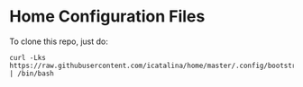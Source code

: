 # Home Configuration Files

To clone this repo, just do:

    curl -Lks https://raw.githubusercontent.com/icatalina/home/master/.config/bootstrap/init.sh | /bin/bash

